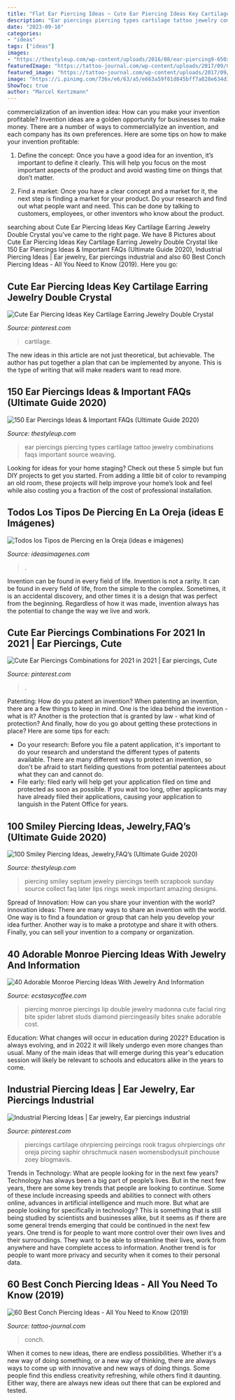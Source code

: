 ```yaml
---
title: "Flat Ear Piercing Ideas ~ Cute Ear Piercing Ideas Key Cartilage Earring Jewelry Double Crystal"
description: "Ear piercings piercing types cartilage tattoo jewelry combinations faqs important source weaving"
date: "2023-09-10"
categories:
- "ideas"
tags: ["ideas"]
images:
- "https://thestyleup.com/wp-content/uploads/2016/08/ear-piercing9-650x650.jpg"
featuredImage: "https://tattoo-journal.com/wp-content/uploads/2017/09/Conch-Piercing-42.jpg"
featured_image: "https://tattoo-journal.com/wp-content/uploads/2017/09/Conch-Piercing-42.jpg"
image: "https://i.pinimg.com/736x/e6/63/a5/e663a59f01d845bff7a828e634d3d355.jpg"
ShowToc: true
author: "Marcel Kertzmann"
---
```



commercialization of an invention idea: How can you make your invention profitable?
Invention ideas are a golden opportunity for businesses to make money. There are a number of ways to commerciallyize an invention, and each company has its own preferences. Here are some tips on how to make your invention profitable:
1. Define the concept: Once you have a good idea for an invention, it’s important to define it clearly. This will help you focus on the most important aspects of the product and avoid wasting time on things that don’t matter.

2. Find a market: Once you have a clear concept and a market for it, the next step is finding a market for your product. Do your research and find out what people want and need. This can be done by talking to customers, employees, or other inventors who know about the product.


	

		
searching about Cute Ear Piercing Ideas Key Cartilage Earring Jewelry Double Crystal you've came to the right page. We have 8 Pictures about Cute Ear Piercing Ideas Key Cartilage Earring Jewelry Double Crystal like 150 Ear Piercings Ideas &amp; Important FAQs (Ultimate Guide 2020), Industrial Piercing Ideas | Ear jewelry, Ear piercings industrial and also 60 Best Conch Piercing Ideas - All You Need to Know (2019). Here you go:
		
    
## Cute Ear Piercing Ideas Key Cartilage Earring Jewelry Double Crystal

<img loading=lazy src="https://i.pinimg.com/736x/e6/63/a5/e663a59f01d845bff7a828e634d3d355.jpg" onerror="this.onerror=null;this.src='https://tse2.mm.bing.net/th?id=OIP.oZRC4UxXXhaaBt0hYxxn-wHaL2&amp;pid=15.1';" alt="Cute Ear Piercing Ideas Key Cartilage Earring Jewelry Double Crystal">

_Source: pinterest.com_

>cartilage. 

	

The new ideas in this article are not just theoretical, but achievable. The author has put together a plan that can be implemented by anyone. This is the type of writing that will make readers want to read more.

    
## 150 Ear Piercings Ideas &amp; Important FAQs (Ultimate Guide 2020)

<img loading=lazy src="https://thestyleup.com/wp-content/uploads/2016/08/ear-piercing9-650x650.jpg" onerror="this.onerror=null;this.src='https://tse2.mm.bing.net/th?id=OIP.5UN_rvMuL1HD0f5jrh4GzgHaHa&amp;pid=15.1';" alt="150 Ear Piercings Ideas &amp; Important FAQs (Ultimate Guide 2020)">

_Source: thestyleup.com_

>ear piercings piercing types cartilage tattoo jewelry combinations faqs important source weaving. 

	

Looking for ideas for your home staging? Check out these 5 simple but fun DIY projects to get you started. From adding a little bit of color to revamping an old room, these projects will help improve your home’s look and feel while also costing you a fraction of the cost of professional installation.

    
## Todos Los Tipos De Piercing En La Oreja (ideas E Imágenes)

<img loading=lazy src="https://ideasimagenes.com/wp-content/uploads/2018/04/Piercing27-500x735.jpg" onerror="this.onerror=null;this.src='https://tse2.mm.bing.net/th?id=OIP.a-oCb3xfrGqSpd03KFGl7gHaK4&amp;pid=15.1';" alt="Todos los Tipos de Piercing en la Oreja (ideas e imágenes)">

_Source: ideasimagenes.com_

>. 

	

Invention can be found in every field of life.
Invention is not a rarity. It can be found in every field of life, from the simple to the complex. Sometimes, it is an accidental discovery, and other times it is a design that was perfect from the beginning. Regardless of how it was made, invention always has the potential to change the way we live and work.

    
## Cute Ear Piercings Combinations For 2021 In 2021 | Ear Piercings, Cute

<img loading=lazy src="https://i.pinimg.com/736x/d2/7c/35/d27c3544a646772275a8ecb2d9379f6e.jpg" onerror="this.onerror=null;this.src='https://tse1.mm.bing.net/th?id=OIP.FywBtdABwWMw5oorn5VVvgHaLG&amp;pid=15.1';" alt="Cute Ear Piercings Combinations for 2021 in 2021 | Ear piercings, Cute">

_Source: pinterest.com_

>. 

	

Patenting: How do you patent an invention?
When patenting an invention, there are a few things to keep in mind. One is the idea behind the invention - what is it? Another is the protection that is granted by law - what kind of protection? And finally, how do you go about getting these protections in place? Here are some tips for each: 
- Do your research: Before you file a patent application, it's important to do your research and understand the different types of patents available. There are many different ways to protect an invention, so don't be afraid to start fielding questions from potential patentees about what they can and cannot do. 
- File early: filed early will help get your application filed on time and protected as soon as possible. If you wait too long, other applicants may have already filed their applications, causing your application to languish in the Patent Office for years.

    
## 100 Smiley Piercing Ideas, Jewelry,FAQ’s (Ultimate Guide 2020)

<img loading=lazy src="https://thestyleup.com/wp-content/uploads/2016/07/Smiley-Piercing-designs-21.jpg" onerror="this.onerror=null;this.src='https://tse2.mm.bing.net/th?id=OIP.oOWwl0xeJ55onx2Rw5ZDawHaFj&amp;pid=15.1';" alt="100 Smiley Piercing Ideas, Jewelry,FAQ’s (Ultimate Guide 2020)">

_Source: thestyleup.com_

>piercing smiley septum jewelry piercings teeth scrapbook sunday source collect faq later lips rings week important amazing designs. 

	

Spread of Innovation: How can you share your invention with the world?
innovation ideas: 
There are many ways to share an invention with the world. One way is to find a foundation or group that can help you develop your idea further. Another way is to make a prototype and share it with others. Finally, you can sell your invention to a company or organization.

    
## 40 Adorable Monroe Piercing Ideas With Jewelry And Information

<img loading=lazy src="https://i1.wp.com/www.ecstasycoffee.com/wp-content/uploads/2016/09/Monroe-Piercings...jpg?resize=564%2C937" onerror="this.onerror=null;this.src='https://tse1.mm.bing.net/th?id=OIP.SDbEhNLXSw7q_WvOwOQcxwHaMT&amp;pid=15.1';" alt="40 Adorable Monroe Piercing Ideas With Jewelry And Information">

_Source: ecstasycoffee.com_

>piercing monroe piercings lip double jewelry madonna cute facial ring bite spider labret studs diamond piercingeasily bites snake adorable cost. 

	

Education: What changes will occur in education during 2022?
Education is always evolving, and in 2022 it will likely undergo even more changes than usual. Many of the main ideas that will emerge during this year's education session will likely be relevant to schools and educators alike in the years to come.

    
## Industrial Piercing Ideas | Ear Jewelry, Ear Piercings Industrial

<img loading=lazy src="https://i.pinimg.com/736x/d7/42/44/d74244706e1c09e3a16d29742bcbd74a.jpg" onerror="this.onerror=null;this.src='https://tse2.mm.bing.net/th?id=OIP.kFX0vv_Rjsn4pKZ9-Us26QHaKI&amp;pid=15.1';" alt="Industrial Piercing Ideas | Ear jewelry, Ear piercings industrial">

_Source: pinterest.com_

>piercings cartilage ohrpiercing peircings rook tragus ohrpiercings ohr oreja pircing saphir ohrschmuck nasen womensbodysuit pinchouse zoey blogmavis. 

	

Trends in Technology: What are people looking for in the next few years?
Technology has always been a big part of people’s lives. But in the next few years, there are some key trends that people are looking to continue. 
Some of these include increasing speeds and abilities to connect with others online, advances in artificial intelligence and much more. 
But what are people looking for specifically in technology? This is something that is still being studied by scientists and businesses alike, but it seems as if there are some general trends emerging that could be continued in the next few years. 
One trend is for people to want more control over their own lives and their surroundings. They want to be able to streamline their lives, work from anywhere and have complete access to information. 
Another trend is for people to want more privacy and security when it comes to their personal data.

    
## 60 Best Conch Piercing Ideas - All You Need To Know (2019)

<img loading=lazy src="https://tattoo-journal.com/wp-content/uploads/2017/09/Conch-Piercing-42.jpg" onerror="this.onerror=null;this.src='https://tse4.mm.bing.net/th?id=OIP.07FL4z63lw5XSH1QhvBtkwHaHa&amp;pid=15.1';" alt="60 Best Conch Piercing Ideas - All You Need to Know (2019)">

_Source: tattoo-journal.com_

>conch. 

	

When it comes to new ideas, there are endless possibilities. Whether it's a new way of doing something, or a new way of thinking, there are always ways to come up with innovative and new ways of doing things. Some people find this endless creativity refreshing, while others find it daunting. Either way, there are always new ideas out there that can be explored and tested.

